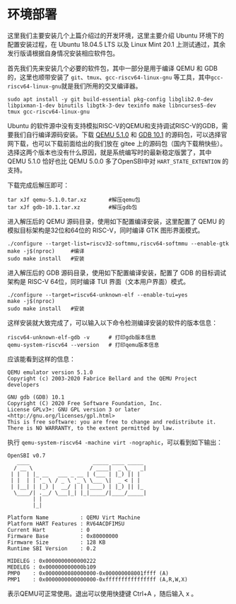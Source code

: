 # 环境部署

这里我们主要安装几个上篇介绍过的开发环境，这里主要介绍 Ubuntu 环境下的配置安装过程，在 Ubuntu 18.04.5 LTS 以及 Linux Mint 20.1 上测试通过，其余发行版请根据自身情况安装相应软件包。

首先我们先来安装几个必要的软件包，其中一部分是用于编译 QEMU 和 GDB 的，这里也顺带安装了 `git`、`tmux`、`gcc-riscv64-linux-gnu` 等工具，其中`gcc-riscv64-linux-gnu`就是我们所用的交叉编译器。

```shell
sudo apt install -y git build-essential pkg-config libglib2.0-dev libpixman-1-dev binutils libgtk-3-dev texinfo make libncurses5-dev tmux gcc-riscv64-linux-gnu
```

Ubuntu 的软件源中没有支持模拟RISC-V的QEMU和支持调试RISC-V的GDB，需要我们自行编译源码安装。下载 [QEMU 5.1.0](https://gitee.com/Hanabichan/lzu-oslab-resource/attach_files/521696/download/qemu-5.1.0.tar.xz) 和 [GDB 10.1](https://gitee.com/Hanabichan/lzu-oslab-resource/attach_files/521695/download/gdb-10.1.tar.xz) 的源码包，可以选择官网下载，也可以下载前面给出的我们放在 gitee 上的源码包（国内下载稍快些）。选择这两个版本也没有什么原因，就是系统编写时的最新稳定版罢了，其中 QEMU 5.1.0 恰好也比 QEMU 5.0.0 多了OpenSBI中对 `HART_STATE_EXTENTION` 的支持。

下载完成后解压即可：

```shell
tar xJf qemu-5.1.0.tar.xz		#解压qemu包
tar xJf gdb-10.1.tar.xz			#解压gdb包
```

进入解压后的 QEMU 源码目录，使用如下配置编译安装，这里配置了 QEMU 的模拟目标架构是32位和64位的 RISC-V，同时编译 GTK 图形界面模式。

```shell
./configure --target-list=riscv32-softmmu,riscv64-softmmu --enable-gtk
make -j$(nproc)		#编译
sudo make install	#安装
```

进入解压后的 GDB 源码目录，使用如下配置编译安装，配置了 GDB 的目标调试架构是 RISC-V 64位，同时编译 TUI 界面（文本用户界面）模式。

```shell
./configure --target=riscv64-unknown-elf --enable-tui=yes
make -j$(nproc)
sudo make install	#安装
```

这样安装就大致完成了，可以输入以下命令检测编译安装的软件的版本信息：

```shell
riscv64-unknown-elf-gdb -v		# 打印gdb版本信息
qemu-system-riscv64 --version	# 打印qemu版本信息
```

应该能看到这样的信息：

```
QEMU emulator version 5.1.0
Copyright (c) 2003-2020 Fabrice Bellard and the QEMU Project developers
```

```
GNU gdb (GDB) 10.1
Copyright (C) 2020 Free Software Foundation, Inc.
License GPLv3+: GNU GPL version 3 or later <http://gnu.org/licenses/gpl.html>
This is free software: you are free to change and redistribute it.
There is NO WARRANTY, to the extent permitted by law.
```

执行 `qemu-system-riscv64 -machine virt -nographic`，可以看到如下输出：

```
OpenSBI v0.7
   ____                    _____ ____ _____
  / __ \                  / ____|  _ \_   _|
 | |  | |_ __   ___ _ __ | (___ | |_) || |
 | |  | | '_ \ / _ \ '_ \ \___ \|  _ < | |
 | |__| | |_) |  __/ | | |____) | |_) || |_
  \____/| .__/ \___|_| |_|_____/|____/_____|
        | |
        |_|

Platform Name          : QEMU Virt Machine
Platform HART Features : RV64ACDFIMSU
Current Hart           : 0
Firmware Base          : 0x80000000
Firmware Size          : 128 KB
Runtime SBI Version    : 0.2

MIDELEG : 0x0000000000000222
MEDELEG : 0x000000000000b109
PMP0    : 0x0000000080000000-0x000000008001ffff (A)
PMP1    : 0x0000000000000000-0xffffffffffffffff (A,R,W,X)
```

表示QEMU可正常使用。退出可以使用快捷键 Ctrl+A ，随后输入 x 。
